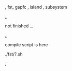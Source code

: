

, fst, gapfc
, island
, subsystem


,,

not finished ...


,,

compile script is here

./fst/?.sh


,


